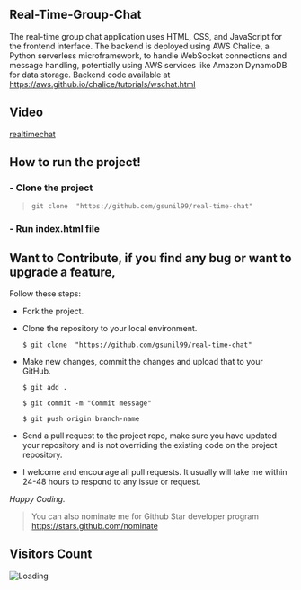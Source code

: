 ## Real-Time-Group-Chat
The real-time group chat application uses HTML, CSS, and JavaScript for the frontend interface. The backend is deployed using AWS Chalice, a Python serverless microframework, to handle WebSocket connections and message handling, potentially using AWS services like Amazon DynamoDB for data storage.
Backend code available at https://aws.github.io/chalice/tutorials/wschat.html 

## Video
[realtimechat](https://user-images.githubusercontent.com/56781242/226248049-9358d2a1-b966-49c7-9747-6ab5398eee2c.mp4)

## How to run the project!
### - Clone the project
> ``` git clone  "https://github.com/gsunil99/real-time-chat" ```
 
 ### - Run index.html file


 ## Want to Contribute, if you find any bug or want to upgrade a feature,
Follow these steps:
- Fork the project.
- Clone the repository to your local environment.

    ```$ git clone  "https://github.com/gsunil99/real-time-chat" ```
    
- Make new changes, commit the changes and upload that to your GitHub.

    `$ git add .`
    
    `$ git commit -m "Commit message" `
    
    `$ git push origin branch-name`
    
- Send a pull request to the project repo, make sure you have updated your repository and is not overriding the existing code on the project repository.
- I welcome and encourage all pull requests. It usually will take me within 24-48 hours to respond to any issue or request.

_Happy Coding._


> You can also nominate me for Github Star developer program
> https://stars.github.com/nominate

## Visitors Count

<img align="left" src = "https://profile-counter.glitch.me/real-time-chat/count.svg" alt ="Loading">
